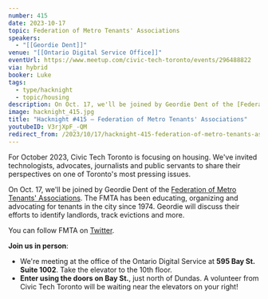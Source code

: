 ```yaml
---
number: 415
date: 2023-10-17
topic: Federation of Metro Tenants' Associations
speakers:
  - "[[Geordie Dent]]"
venue: "[[Ontario Digital Service Office]]"
eventUrl: https://www.meetup.com/civic-tech-toronto/events/296488822
via: hybrid
booker: Luke
tags:
  - type/hacknight
  - topic/housing
description: On Oct. 17, we'll be joined by Geordie Dent of the [Federation of Metro Tenants' Associations](https://www.torontotenants.org/). The FMTA has been educating, organizing and advocating for tenants in the city since 1974. Geordie will discuss their efforts to identify landlords, track evictions and more. You can follow FMTA on [Twitter](https://twitter.com/TorontoTenants).
image: hacknight_415.jpg
title: "Hacknight #415 – Federation of Metro Tenants' Associations"
youtubeID: V3rjXpF_-QM
redirect_from: /2023/10/17/hacknight-415-federation-of-metro-tenants-associations-with-geordie-dent/
---
```

For October 2023, Civic Tech Toronto is focusing on housing. We've invited technologists, advocates, journalists and public servants to share their perspectives on one of Toronto's most pressing issues.

On Oct. 17, we'll be joined by Geordie Dent of the [Federation of Metro Tenants' Associations](https://www.torontotenants.org/). The FMTA has been educating, organizing and advocating for tenants in the city since 1974. Geordie will discuss their efforts to identify landlords, track evictions and more.

You can follow FMTA on [Twitter](https://twitter.com/TorontoTenants).

**Join us in person**:

* We're meeting at the office of the Ontario Digital Service at **595 Bay St. Suite 1002**. Take the elevator to the 10th floor.
* **Enter using the doors on Bay St.**, just north of Dundas. A volunteer from Civic Tech Toronto will be waiting near the elevators on your right!
